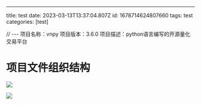 ---
title: test
date: 2023-03-13T13:37:04.807Z
id: 1678714624807660
tags:
	test
categories:
	[test]


// ---
项目名称：vnpy
项目版本：3.6.0
项目描述：python语言编写的开源量化交易平台

# 项目文件组织结构


![](/imgs/test/Pasted%20image%2020230313171223.png)


![](/imgs/test/a.png)